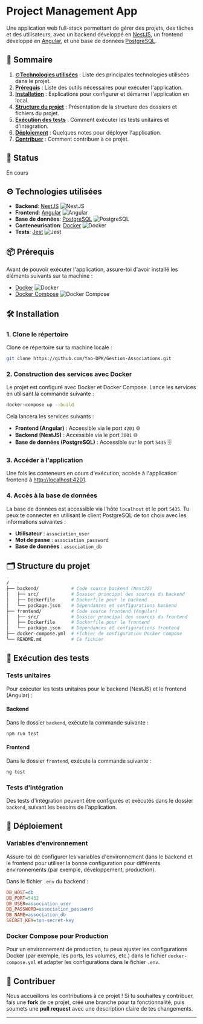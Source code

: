 
# Project Management App

Une application web full-stack permettant de gérer des projets, des tâches et des utilisateurs, avec un backend développé en [NestJS](https://nestjs.com/), un frontend développé en [Angular](https://angular.io/), et une base de données [PostgreSQL](https://www.postgresql.org/).

## 📖 Sommaire

1. [⚙️**Technologies utilisées**](#%EF%B8%8F-technologies-utilisées) : Liste des principales technologies utilisées dans le projet.
2. [**Prérequis**](#prérequis) : Liste des outils nécessaires pour exécuter l'application.
3. [**Installation**](#installation) : Explications pour configurer et démarrer l'application en local.
4. [**Structure du projet**](#structure-du-projet) : Présentation de la structure des dossiers et fichiers du projet.
5. [**Exécution des tests**](#exécution-des-tests) : Comment exécuter les tests unitaires et d'intégration.
6. [**Déploiement**](#déploiement) : Quelques notes pour déployer l'application.
7. [**Contribuer**](#contribuer) : Comment contribuer à ce projet.

## 🔄 Status
En cours

## ⚙️ Technologies utilisées

- **Backend**: [NestJS](https://nestjs.com/) ![NestJS](https://img.shields.io/badge/NestJS-%23000000.svg?style=flat&logo=nestjs&logoColor=white)
- **Frontend**: [Angular](https://angular.io/) ![Angular](https://img.shields.io/badge/Angular-%23DD0031.svg?style=flat&logo=angular&logoColor=white)
- **Base de données**: [PostgreSQL](https://www.postgresql.org/) ![PostgreSQL](https://img.shields.io/badge/PostgreSQL-%23336791.svg?style=flat&logo=postgresql&logoColor=white)
- **Conteneurisation**: [Docker](https://www.docker.com/) ![Docker](https://img.shields.io/badge/Docker-%232496ED.svg?style=flat&logo=docker&logoColor=white)
- **Tests**: [Jest](https://jestjs.io/) ![Jest](https://img.shields.io/badge/Jest-%23C21325.svg?style=flat&logo=jest&logoColor=white)

## 📦 Prérequis

Avant de pouvoir exécuter l'application, assure-toi d'avoir installé les éléments suivants sur ta machine :

- [Docker](https://www.docker.com/) ![Docker](https://img.shields.io/badge/Docker-%232496ED.svg?style=flat&logo=docker&logoColor=white)
- [Docker Compose](https://docs.docker.com/compose/) ![Docker Compose](https://img.shields.io/badge/Docker%20Compose-%23329999.svg?style=flat&logo=docker&logoColor=white)

## 🛠️ Installation

### 1. Clone le répertoire

Clone ce répertoire sur ta machine locale :

```bash
git clone https://github.com/Yao-DPK/Gestion-Associations.git
```

### 2. Construction des services avec Docker

Le projet est configuré avec Docker et Docker Compose. Lance les services en utilisant la commande suivante :

```bash
docker-compose up --build
```

Cela lancera les services suivants :

- **Frontend (Angular)** : Accessible via le port `4201` 🌐
- **Backend (NestJS)** : Accessible via le port `3001` 🌐
- **Base de données (PostgreSQL)** : Accessible sur le port `5435` 🗄️

### 3. Accéder à l'application

Une fois les conteneurs en cours d'exécution, accède à l'application frontend à [http://localhost:4201](http://localhost:4201).

### 4. Accès à la base de données

La base de données est accessible via l'hôte `localhost` et le port `5435`. Tu peux te connecter en utilisant le client PostgreSQL de ton choix avec les informations suivantes :

- **Utilisateur** : `association_user`
- **Mot de passe** : `association_password`
- **Base de données** : `association_db`

## 🗂️ Structure du projet

```bash
/
├── backend/            # Code source backend (NestJS)
│   ├── src/            # Dossier principal des sources du backend
│   ├── Dockerfile      # Dockerfile pour le backend
│   └── package.json    # Dépendances et configurations backend
├── frontend/           # Code source frontend (Angular)
│   ├── src/            # Dossier principal des sources du frontend
│   ├── Dockerfile      # Dockerfile pour le frontend
│   └── package.json    # Dépendances et configurations frontend
├── docker-compose.yml  # Fichier de configuration Docker Compose
└── README.md           # Ce fichier
```

## 🧪 Exécution des tests

### Tests unitaires

Pour exécuter les tests unitaires pour le backend (NestJS) et le frontend (Angular) :

#### Backend

Dans le dossier `backend`, exécute la commande suivante :

```bash
npm run test
```

#### Frontend

Dans le dossier `frontend`, exécute la commande suivante :

```bash
ng test
```

### Tests d'intégration

Des tests d'intégration peuvent être configurés et exécutés dans le dossier `backend`, suivant les besoins de l'application.

## 🚀 Déploiement

### Variables d'environnement

Assure-toi de configurer les variables d'environnement dans le backend et le frontend pour utiliser la bonne configuration pour différents environnements (par exemple, développement, production).

Dans le fichier `.env` du backend :

```ini
DB_HOST=db
DB_PORT=5432
DB_USER=association_user
DB_PASSWORD=association_password
DB_NAME=association_db
SECRET_KEY=ton-secret-key
```

### Docker Compose pour Production

Pour un environnement de production, tu peux ajuster les configurations Docker (par exemple, les ports, les volumes, etc.) dans le fichier `docker-compose.yml` et adapter les configurations dans le fichier `.env`.

## 🤝 Contribuer

Nous accueillons les contributions à ce projet ! Si tu souhaites y contribuer, fais une **fork** de ce projet, crée une branche pour ta fonctionnalité, puis soumets une **pull request** avec une description claire de tes changements.


---

